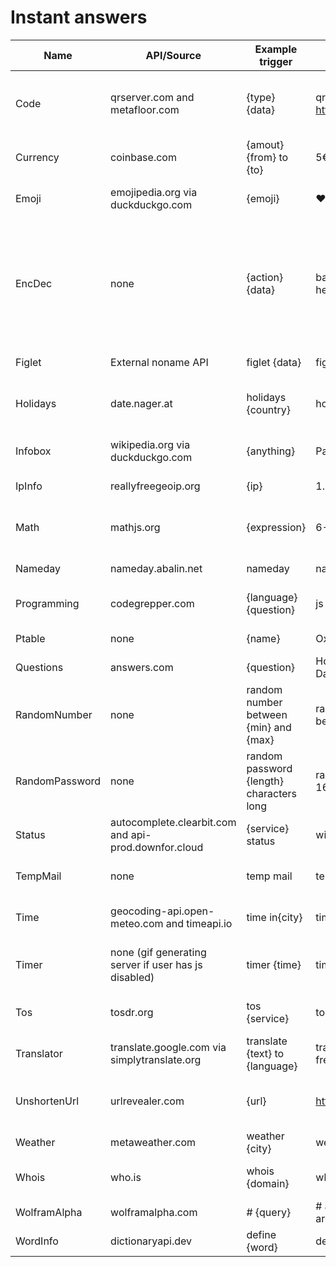 # Instant answers

Name|API/Source|Example trigger|Example|Description
----|----------|---------------|-------|-----------
Code|qrserver.com and metafloor.com|{type} {data}|qr https://wikipedia.org|Creates 1D or 2D codes (Currently only QR and Barcode)
Currency|coinbase.com|{amout}{from} to {to}|5€ to USD|Converts currencies and fiat
Emoji|emojipedia.org via duckduckgo.com|{emoji}|❤️|Shows basic info about emoji.
EncDec|none|{action} {data}|base64 encode hello|Simple actions: url encode/decode, base64 encode/decode, braille encode/decode, morse code encode/decode, md5, sha256
Figlet|External noname API|figlet {data}|figlet hello|Creates a figlet of text.
Holidays|date.nager.at|holidays {country}|holidays poland|Shows a list of public holidays in specific country.
Infobox|wikipedia.org via duckduckgo.com|{anything}|Paris|Shows a short text and image from Wikipedia.
IpInfo|reallyfreegeoip.org|{ip}|1.1.1.1|Basic info about IP adress.
Math|mathjs.org|{expression}|6-2|Basic math operations and also unit conversions
Nameday|nameday.abalin.net|nameday|nameday|Nameday data for today.
Programming|codegrepper.com|{language} {question}|js join two strings|Simple programming questions.
Ptable|none|{name}|Oxygen|Very basic info about elements.
Questions|answers.com|{question}|How long is Danube?|Answers for questions.
RandomNumber|none|random number between {min} and {max}|random number between 1 and 500|Random number.
RandomPassword|none|random password {length} characters long|random password 16 characters long|Random password.
Status|autocomplete.clearbit.com and api-prod.downfor.cloud|{service} status|wikipedia status|Status of webpage.
TempMail|none|temp mail|temp mail|Generates random temporary mail.
Time|geocoding-api.open-meteo.com and timeapi.io|time in{city}|time in bratislava|Time for specific locations.
Timer|none (gif generating server if user has js disabled)|timer {time}|timer 52seconds|Countdown timer for specific duration
Tos|tosdr.org|tos {service}|tos wikipedia|TOS/Privacy policy data for a service.
Translator|translate.google.com via simplytranslate.org|translate {text} to {language}|translate hello to french|Translates text to specified language.
UnshortenUrl|urlrevealer.com|{url}|https://tknk.io/DSVX|Shows destination page fro specified url.
Weather|metaweather.com|weather {city}|weather prague|Weather for specified city.
Whois|who.is|whois {domain}|whois example.com|Whois info about specified domain.
WolframAlpha|wolframalpha.com|# {query}|# area of greece vs area of italy|Data from WolframAlpha
WordInfo|dictionaryapi.dev|define {word}|define turtle|Word info.